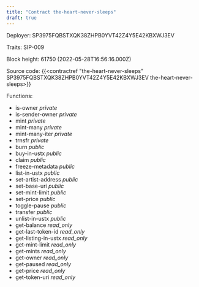 ```yaml
---
title: "Contract the-heart-never-sleeps"
draft: true
---
```

Deployer: SP3975FQBSTXQK38ZHPB0YVT42Z4Y5E42KBXWJ3EV

Traits:
SIP-009 



Block height: 61750 (2022-05-28T16:56:16.000Z)

Source code: {{<contractref "the-heart-never-sleeps" SP3975FQBSTXQK38ZHPB0YVT42Z4Y5E42KBXWJ3EV the-heart-never-sleeps>}}

Functions:

* is-owner _private_
* is-sender-owner _private_
* mint _private_
* mint-many _private_
* mint-many-iter _private_
* trnsfr _private_
* burn _public_
* buy-in-ustx _public_
* claim _public_
* freeze-metadata _public_
* list-in-ustx _public_
* set-artist-address _public_
* set-base-uri _public_
* set-mint-limit _public_
* set-price _public_
* toggle-pause _public_
* transfer _public_
* unlist-in-ustx _public_
* get-balance _read_only_
* get-last-token-id _read_only_
* get-listing-in-ustx _read_only_
* get-mint-limit _read_only_
* get-mints _read_only_
* get-owner _read_only_
* get-paused _read_only_
* get-price _read_only_
* get-token-uri _read_only_
